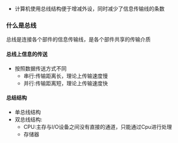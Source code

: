 * 计算机使用总线结构便于增减外设，同时减少了信息传输线的条数

### 什么是总线

总线是连接各个部件的信息传输线，是各个部件共享的传输介质



#### 总线上信息的传送

* 按照数据传送方式不同
  * 串行:传输距离长，理论上传输速度慢
  * 并行:传输距离短，理论上传输速度快

#### 总结结构

* 单总线结构
* 双总线结构:
  * CPU:主存与I/O设备之间没有直接的通道，只能通过Cpu进行处理
  * 存储器





